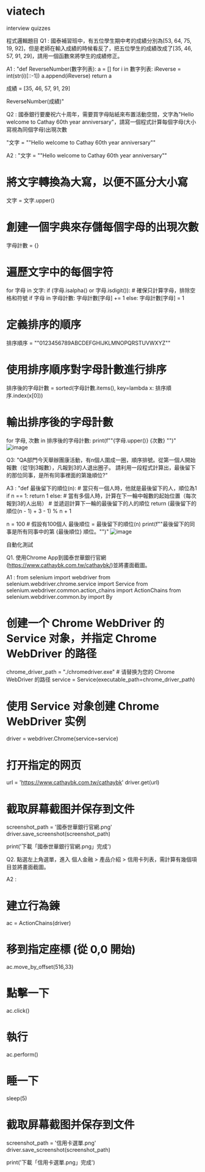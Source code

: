 # viatech
interview quizzes

程式邏輯題目
Q1 : 國泰補習班中，有五位學生期中考的成績分別為[53, 64, 75, 19, 92]，但是老師在輸入成績的時候看反了，把五位學生的成績改成了[35, 46, 57, 91, 29]，請用一個函數來將學生的成績修正。

A1 : 
"def ReverseNumber(數字列表):
    a = []
    for i in 數字列表:
        iReverse = int(str(i)[::-1])
        a.append(iReverse)
    return a

成績 = [35, 46, 57, 91, 29]

ReverseNumber(成績)"


Q2 : 國泰銀行要慶祝六十周年，需要買字母貼紙來布置活動空間，文字為"Hello welcome to Cathay 60th year anniversary"，請寫一個程式計算每個字母(大小寫視為同個字母)出現次數

"文字 = ""Hello welcome to Cathay 60th year anniversary""

A2 : 
"文字 = ""Hello welcome to Cathay 60th year anniversary""

# 將文字轉換為大寫，以便不區分大小寫
文字 = 文字.upper()

# 創建一個字典來存儲每個字母的出現次數
字母計數 = {}

# 遍歷文字中的每個字符
for 字母 in 文字:
    if (字母.isalpha() or 字母.isdigit()):  # 確保只計算字母，排除空格和符號
        if 字母 in 字母計數:
            字母計數[字母] += 1
        else:
            字母計數[字母] = 1

# 定義排序的順序
排序順序 = ""0123456789ABCDEFGHIJKLMNOPQRSTUVWXYZ""

# 使用排序順序對字母計數進行排序
排序後的字母計數 = sorted(字母計數.items(), key=lambda x: 排序順序.index(x[0]))

# 輸出排序後的字母計數
for 字母, 次數 in 排序後的字母計數:
    print(f""{字母.upper()} {次數} "")"
![image](https://github.com/IRONYEH/viatech/assets/144384730/71fd6863-141c-4b29-9390-feb2e71ba8cd)


Q3: "QA部門今天舉辦團康活動，有n個人圍成一圈，順序排號。從第一個人開始報數（從1到3報數），凡報到3的人退出圈子。
請利用一段程式計算出，最後留下的那位同事，是所有同事裡面的第幾順位?"


A3 : 
"def 最後留下的順位(n):
    # 當只有一個人時，他就是最後留下的人，順位為1
    if n == 1:
        return 1
    else:
        # 當有多個人時，計算在下一輪中報數的起始位置（每次報到3的人出局）
        # 並遞迴計算下一輪的最後留下的人的順位
        return (最後留下的順位(n - 1) + 3 - 1) % n + 1

n = 100  # 假設有100個人
最後順位 = 最後留下的順位(n)
print(f""最後留下的同事是所有同事中的第 {最後順位} 順位。"")"
![image](https://github.com/IRONYEH/viatech/assets/144384730/ba234691-b1f2-4868-b583-bd36af960bb2)


自動化測試

Q1. 使用Chrome App到國泰世華銀行官網(https://www.cathaybk.com.tw/cathaybk/)並將畫面截圖。

A1 :
from selenium import webdriver
from selenium.webdriver.chrome.service import Service
from selenium.webdriver.common.action_chains import ActionChains
from selenium.webdriver.common.by import By


# 创建一个 Chrome WebDriver 的 Service 对象，并指定 Chrome WebDriver 的路径
chrome_driver_path = "./chromedriver.exe"  # 请替换为您的 Chrome WebDriver 的路径
service = Service(executable_path=chrome_driver_path)

# 使用 Service 对象创建 Chrome WebDriver 实例
driver = webdriver.Chrome(service=service)

# 打开指定的网页
url = 'https://www.cathaybk.com.tw/cathaybk'
driver.get(url)

# 截取屏幕截图并保存到文件
screenshot_path = '國泰世華銀行官網.png'
driver.save_screenshot(screenshot_path)

print('下載「國泰世華銀行官網.png」完成')

Q2. 點選左上角選單，進入 個人金融 > 產品介紹 > 信用卡列表，需計算有幾個項目並將畫面截圖。

A2 :
# 建立行為鍊
ac = ActionChains(driver)

# 移到指定座標 (從 0,0 開始)
ac.move_by_offset(516,33)

# 點擊一下
ac.click()

# 執行
ac.perform()

# 睡一下
sleep(5)

# 截取屏幕截图并保存到文件
screenshot_path = '信用卡選單.png'
driver.save_screenshot(screenshot_path)

print('下載「信用卡選單.png」完成')









